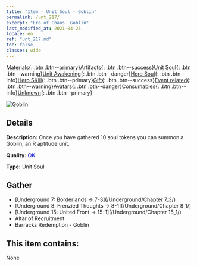 ```yaml
---
title: "Item - Unit Soul - Goblin"
permalink: /unt_217/
excerpt: "Era of Chaos  Goblin"
last_modified_at: 2021-04-23
locale: en
ref: "unt_217.md"
toc: false
classes: wide
---
```

 [Materials](/Items/){: .btn .btn--primary}[Artifacts](/Items/Artifacts/){: .btn .btn--success}[Unit Soul](/Items/UnitSoul/){: .btn .btn--warning}[Unit Awakening](/Items/UnitAwakening/){: .btn .btn--danger}[Hero Soul](/Items/HeroSoul/){: .btn .btn--info}[Hero SKill](/Items/HeroSkill/){: .btn .btn--primary}[Gift](/Items/Gift/){: .btn .btn--success}[Event related](/Items/Events/){: .btn .btn--warning}[Avatars](/Items/Avatars/){: .btn .btn--danger}[Consumables](/Items/Consumables/){: .btn .btn--info}[Unknown](/Items/Unknown/){: .btn .btn--primary}

 ![Goblin](/images/u/ti_shourenzhanshi.jpg)

## Details
 **Description:** Once you have gathered 10 soul tokens you can summon a Goblin, an R aptitude unit.

 **Quality:** <span style="color: #0000CD">OK</span>

 **Type:** Unit Soul

## Gather

*    [Underground 7: Borderlands -> 7-3](/Underground/Chapter 7_3/) 
*    [Underground 8: Frenzied Thoughts -> 8-1](/Underground/Chapter 8_1/) 
*    [Underground 15: United Front -> 15-1](/Underground/Chapter 15_1/) 
*    Altar of Recruitment 
*    Barracks Redemption - Goblin 

## This item contains:

  None


